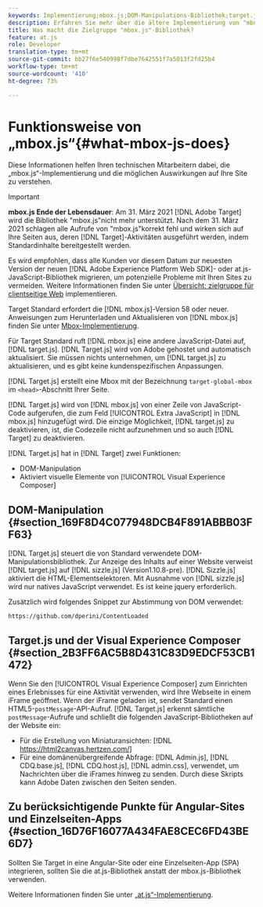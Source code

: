 ```yaml
---
keywords: Implementierung;mbox.js;DOM-Manipulations-Bibliothek;target.js;Visual Experience Composer;iFrame;Angular-Sites;Einzelseiten-Apps;Einzelseitenanwendung;SPA
description: Erfahren Sie mehr über die ältere Implementierung von "mbox.js"in Adobe Target. Migrieren Sie zum Adobe Experience Platform Web SDK (AEP Web SDK) oder zur neuesten Version von at.js.
title: Was macht die Zielgruppe "mbox.js"-Bibliothek?
feature: at.js
role: Developer
translation-type: tm+mt
source-git-commit: bb27f6e540998f7dbe7642551f7a5013f2fd25b4
workflow-type: tm+mt
source-wordcount: '410'
ht-degree: 73%

---
```



# Funktionsweise von „mbox.js“{#what-mbox-js-does}

Diese Informationen helfen Ihren technischen Mitarbeitern dabei, die „mbox.js“-Implementierung und die möglichen Auswirkungen auf Ihre Site zu verstehen.

>[!IMPORTANT]
>
>**mbox.js Ende der Lebensdauer**: Am 31. März 2021  [!DNL Adobe Target] wird die Bibliothek &quot;mbox.js&quot;nicht mehr unterstützt. Nach dem 31. März 2021 schlagen alle Aufrufe von &quot;mbox.js&quot;korrekt fehl und wirken sich auf Ihre Seiten aus, deren [!DNL Target]-Aktivitäten ausgeführt werden, indem Standardinhalte bereitgestellt werden.
>
>Es wird empfohlen, dass alle Kunden vor diesem Datum zur neuesten Version der neuen [!DNL Adobe Experience Platform Web SDK]- oder at.js-JavaScript-Bibliothek migrieren, um potenzielle Probleme mit Ihren Sites zu vermeiden. Weitere Informationen finden Sie unter [Übersicht: zielgruppe für clientseitige Web](/help/c-implementing-target/c-implementing-target-for-client-side-web/implement-target-for-client-side-web.md) implementieren.

Target Standard erfordert die [!DNL mbox.js]-Version 58 oder neuer. Anweisungen zum Herunterladen und Aktualisieren von [!DNL mbox.js] finden Sie unter [Mbox-Implementierung](/help/c-implementing-target/c-implementing-target-for-client-side-web/t-mbox-download/mbox-download.md#task_4EAE26BB84FD4E1D858F411AEDF4B420).

Für Target Standard ruft [!DNL mbox.js] eine andere JavaScript-Datei auf, [!DNL target.js]. [!DNL Target.js] wird von Adobe gehostet und automatisch aktualisiert. Sie müssen nichts unternehmen, um [!DNL target.js] zu aktualisieren, und es gibt keine kundenspezifischen Anpassungen.

[!DNL Target.js] erstellt eine Mbox mit der Bezeichnung `target-global-mbox` im `<head>`-Abschnitt Ihrer Seite.

[!DNL Target.js] wird von [!DNL mbox.js] von einer Zeile von JavaScript-Code aufgerufen, die zum Feld [!UICONTROL Extra JavaScript] in [!DNL mbox.js] hinzugefügt wird. Die einzige Möglichkeit, [!DNL target.js] zu deaktivieren, ist, die Codezeile nicht aufzunehmen und so auch [!DNL Target] zu deaktivieren.

[!DNL Target.js] hat in [!DNL Target] zwei Funktionen:

* DOM-Manipulation
* Aktiviert visuelle Elemente von [!UICONTROL Visual Experience Composer]

## DOM-Manipulation {#section_169F8D4C077948DCB4F891ABBB03FF63}

[!DNL Target.js] steuert die von Standard verwendete DOM-Manipulationsbibliothek. Zur Anzeige des Inhalts auf einer Website verweist [!DNL target.js] auf [!DNL sizzle.js] (Version1.10.8-pre). [!DNL Sizzle.js] aktiviert die HTML-Elementselektoren. Mit Ausnahme von [!DNL sizzle.js] wird nur natives JavaScript verwendet. Es ist keine jquery erforderlich.

Zusätzlich wird folgendes Snippet zur Abstimmung von DOM verwendet:
 
`https://github.com/dperini/ContentLoaded`

## Target.js und der Visual Experience Composer {#section_2B3FF6AC5B8D431C83D9EDCF53CB1472}

Wenn Sie den [!UICONTROL Visual Experience Composer] zum Einrichten eines Erlebnisses für eine Aktivität verwenden, wird Ihre Webseite in einem iFrame geöffnet. Wenn der iFrame geladen ist, sendet Standard einen HTML5-`postMessage`-API-Aufruf. [!DNL Target.js] erkennt sämtliche `postMessage`-Aufrufe und schließt die folgenden JavaScript-Bibliotheken auf der Website ein:

* Für die Erstellung von Miniaturansichten: [!DNL https://html2canvas.hertzen.com/]
* Für eine domänenübergreifende Abfrage: [!DNL Admin.js], [!DNL CDQ.base.js], [!DNL CDQ.host.js], [!DNL admin.css], verwendet, um Nachrichten über die iFrames hinweg zu senden. Durch diese Skripts kann Adobe Daten zwischen den Seiten senden.

## Zu berücksichtigende Punkte für Angular-Sites und Einzelseiten-Apps   {#section_16D76F16077A434FAE8CEC6FD43BE6D7}

Sollten Sie Target in eine Angular-Site oder eine Einzelseiten-App (SPA) integrieren, sollten Sie die at.js-Bibliothek anstatt der mbox.js-Bibliothek verwenden.

Weitere Informationen finden Sie unter [„at.js“-Implementierung](/help/c-implementing-target/c-implementing-target-for-client-side-web/t-mbox-download/c-target-atjs-implementation/target-atjs-implementation.md#concept_8AC8D169E02944B1A547A0CAD97EAC17).
